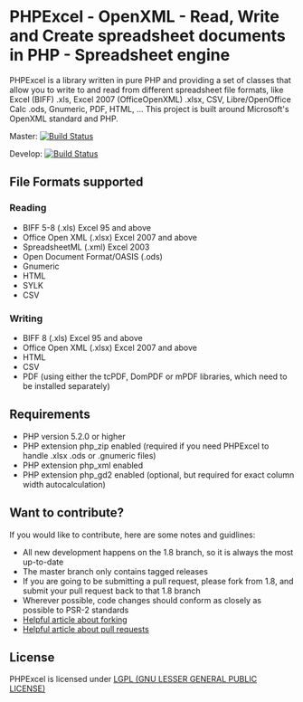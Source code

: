 # PHPExcel - OpenXML - Read, Write and Create spreadsheet documents in PHP - Spreadsheet engine
PHPExcel is a library written in pure PHP and providing a set of classes that allow you to write to and read from different spreadsheet file formats, like Excel (BIFF) .xls, Excel 2007 (OfficeOpenXML) .xlsx, CSV, Libre/OpenOffice Calc .ods, Gnumeric, PDF, HTML, ... This project is built around Microsoft's OpenXML standard and PHP.

Master: [![Build Status](https://travis-ci.org/PHPOffice/PHPExcel.png?branch=master)](http://travis-ci.org/PHPOffice/PHPExcel)

Develop: [![Build Status](https://travis-ci.org/PHPOffice/PHPExcel.png?branch=develop)](http://travis-ci.org/PHPOffice/PHPExcel)

## File Formats supported

### Reading
 * BIFF 5-8 (.xls) Excel 95 and above
 * Office Open XML (.xlsx) Excel 2007 and above
 * SpreadsheetML (.xml) Excel 2003
 * Open Document Format/OASIS (.ods)
 * Gnumeric
 * HTML
 * SYLK
 * CSV

### Writing
 * BIFF 8 (.xls) Excel 95 and above
 * Office Open XML (.xlsx) Excel 2007 and above
 * HTML
 * CSV
 * PDF (using either the tcPDF, DomPDF or mPDF libraries, which need to be installed separately)


## Requirements
 * PHP version 5.2.0 or higher
 * PHP extension php_zip enabled (required if you need PHPExcel to handle .xlsx .ods or .gnumeric files)
 * PHP extension php_xml enabled
 * PHP extension php_gd2 enabled (optional, but required for exact column width autocalculation)


## Want to contribute?

If you would like to contribute, here are some notes and guidlines:
 - All new development happens on the 1.8 branch, so it is always the most up-to-date
 - The master branch only contains tagged releases
 - If you are going to be submitting a pull request, please fork from 1.8, and submit your pull request back to that 1.8 branch
 - Wherever possible, code changes should conform as closely as possible to PSR-2 standards
 - [Helpful article about forking](https://help.github.com/articles/fork-a-repo/ "Forking a Github repository")
 - [Helpful article about pull requests](https://help.github.com/articles/using-pull-requests/ "Pull Requests")


## License
PHPExcel is licensed under [LGPL (GNU LESSER GENERAL PUBLIC LICENSE)](https://github.com/PHPOffice/PHPExcel/blob/master/license.md)
